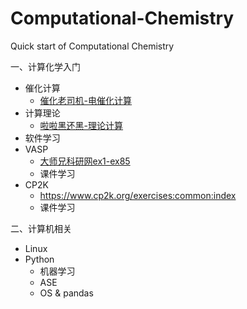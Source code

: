 # Computational-Chemistry
Quick start of Computational Chemistry

一、计算化学入门
- 催化计算
  - [催化老司机-电催化计算](https://www.bilibili.com/video/BV17K411K7oH/?spm_id_from=333.337.search-card.all.click&vd_source=dbd7edddb514b6a82b44048682e9c391)
- 计算理论
  - [啦啦黑还黑-理论计算](https://www.bilibili.com/video/BV1KE411c7Jw/?spm_id_from=333.788.recommend_more_video.-1&vd_source=dbd7edddb514b6a82b44048682e9c391)
- 软件学习
- VASP 
  - [大师兄科研网ex1-ex85](https://www.bigbrosci.com/)
  - 课件学习
- CP2K
  - https://www.cp2k.org/exercises:common:index
  - 课件学习


二、计算机相关
- Linux
- Python
  - 机器学习
  - ASE
  - OS & pandas
